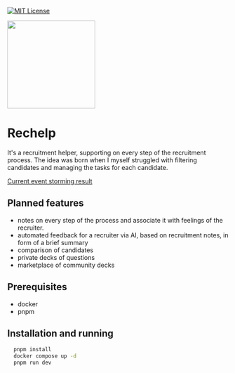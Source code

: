 [![MIT License](https://img.shields.io/badge/License-MIT-green.svg)](https://choosealicense.com/licenses/mit/)

<image src="./public/logo.webp" width="200" height="200"/>

# Rechelp

It's a recruitment helper, supporting on every step of the recruitment process. The idea was born when I myself struggled with filtering candidates and managing the tasks for each candidate.

[Current event storming result](https://link.excalidraw.com/readonly/KAcABOalBR9Ed2CimIhb)

## Planned features

- notes on every step of the process and associate it with feelings of the recruiter.
- automated feedback for a recruiter via AI, based on recruitment notes, in form of a brief summary
- comparison of candidates
- private decks of questions
- marketplace of community decks
  
## Prerequisites

- docker
- pnpm

## Installation and running

```bash
  pnpm install
  docker compose up -d
  pnpm run dev
```
